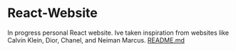 # React-Website
In progress personal React website. Ive taken inspiration from websites like Calvin Klein, Dior, Chanel, and Neiman Marcus.
[README.md](https://github.com/incarn-8/React-Website/files/11844041/README.md)
